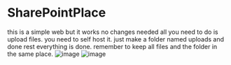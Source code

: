 # SharePointPlace
this is a simple web but it works no changes needed all you need to do is upload files. you need to self host it. 
just make a folder named uploads and done rest everything is done. remember to keep all files and the folder in the same place.
![image](https://user-images.githubusercontent.com/121360157/228068402-85050603-78e8-4054-b688-dcdd439a9da9.png)
![image](https://user-images.githubusercontent.com/121360157/228298833-df3cfabd-b2c4-46a4-8644-c7a37e20e31f.png)
